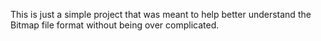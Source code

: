 This is just a simple project that was meant to help better understand the Bitmap file format without being over complicated.